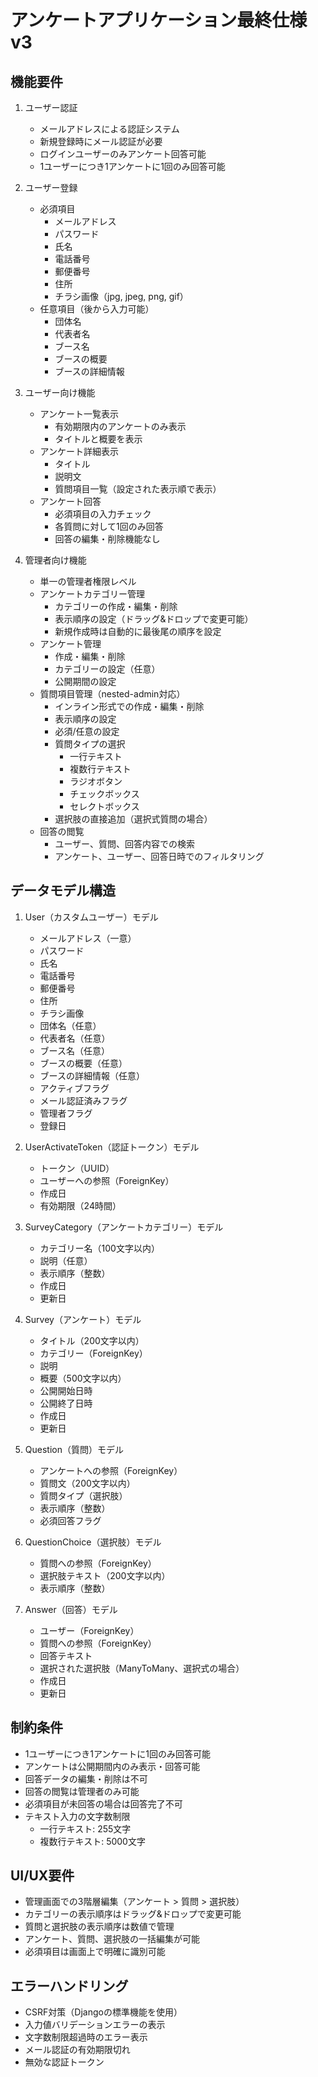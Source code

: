# アンケートアプリケーション最終仕様 v3

## 機能要件

1. ユーザー認証
   - メールアドレスによる認証システム
   - 新規登録時にメール認証が必要
   - ログインユーザーのみアンケート回答可能
   - 1ユーザーにつき1アンケートに1回のみ回答可能

2. ユーザー登録
   - 必須項目
     - メールアドレス
     - パスワード
     - 氏名
     - 電話番号
     - 郵便番号
     - 住所
     - チラシ画像（jpg, jpeg, png, gif）
   - 任意項目（後から入力可能）
     - 団体名
     - 代表者名
     - ブース名
     - ブースの概要
     - ブースの詳細情報

3. ユーザー向け機能
   - アンケート一覧表示
     - 有効期限内のアンケートのみ表示
     - タイトルと概要を表示
   - アンケート詳細表示
     - タイトル
     - 説明文
     - 質問項目一覧（設定された表示順で表示）
   - アンケート回答
     - 必須項目の入力チェック
     - 各質問に対して1回のみ回答
     - 回答の編集・削除機能なし

4. 管理者向け機能
   - 単一の管理者権限レベル
   - アンケートカテゴリー管理
     - カテゴリーの作成・編集・削除
     - 表示順序の設定（ドラッグ&ドロップで変更可能）
     - 新規作成時は自動的に最後尾の順序を設定
   - アンケート管理
     - 作成・編集・削除
     - カテゴリーの設定（任意）
     - 公開期間の設定
   - 質問項目管理（nested-admin対応）
     - インライン形式での作成・編集・削除
     - 表示順序の設定
     - 必須/任意の設定
     - 質問タイプの選択
       - 一行テキスト
       - 複数行テキスト
       - ラジオボタン
       - チェックボックス
       - セレクトボックス
     - 選択肢の直接追加（選択式質問の場合）
   - 回答の閲覧
     - ユーザー、質問、回答内容での検索
     - アンケート、ユーザー、回答日時でのフィルタリング

## データモデル構造
1. User（カスタムユーザー）モデル
   - メールアドレス（一意）
   - パスワード
   - 氏名
   - 電話番号
   - 郵便番号
   - 住所
   - チラシ画像
   - 団体名（任意）
   - 代表者名（任意）
   - ブース名（任意）
   - ブースの概要（任意）
   - ブースの詳細情報（任意）
   - アクティブフラグ
   - メール認証済みフラグ
   - 管理者フラグ
   - 登録日

2. UserActivateToken（認証トークン）モデル
   - トークン（UUID）
   - ユーザーへの参照（ForeignKey）
   - 作成日
   - 有効期限（24時間）

3. SurveyCategory（アンケートカテゴリー）モデル
   - カテゴリー名（100文字以内）
   - 説明（任意）
   - 表示順序（整数）
   - 作成日
   - 更新日

4. Survey（アンケート）モデル
   - タイトル（200文字以内）
   - カテゴリー（ForeignKey）
   - 説明
   - 概要（500文字以内）
   - 公開開始日時
   - 公開終了日時
   - 作成日
   - 更新日

5. Question（質問）モデル
   - アンケートへの参照（ForeignKey）
   - 質問文（200文字以内）
   - 質問タイプ（選択肢）
   - 表示順序（整数）
   - 必須回答フラグ

6. QuestionChoice（選択肢）モデル
   - 質問への参照（ForeignKey）
   - 選択肢テキスト（200文字以内）
   - 表示順序（整数）

7. Answer（回答）モデル
   - ユーザー（ForeignKey）
   - 質問への参照（ForeignKey）
   - 回答テキスト
   - 選択された選択肢（ManyToMany、選択式の場合）
   - 作成日
   - 更新日

## 制約条件
- 1ユーザーにつき1アンケートに1回のみ回答可能
- アンケートは公開期間内のみ表示・回答可能
- 回答データの編集・削除は不可
- 回答の閲覧は管理者のみ可能
- 必須項目が未回答の場合は回答完了不可
- テキスト入力の文字数制限
  - 一行テキスト: 255文字
  - 複数行テキスト: 5000文字

## UI/UX要件
- 管理画面での3階層編集（アンケート > 質問 > 選択肢）
- カテゴリーの表示順序はドラッグ&ドロップで変更可能
- 質問と選択肢の表示順序は数値で管理
- アンケート、質問、選択肢の一括編集が可能
- 必須項目は画面上で明確に識別可能

## エラーハンドリング
- CSRF対策（Djangoの標準機能を使用）
- 入力値バリデーションエラーの表示
- 文字数制限超過時のエラー表示
- メール認証の有効期限切れ
- 無効な認証トークン
